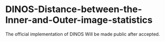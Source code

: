 # DINOS-Distance-between-the-Inner-and-Outer-image-statistics
The official implementation of DINOS
Will be made public after accepted.
